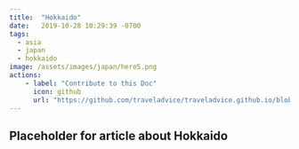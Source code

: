 ```yaml
---
title:  "Hokkaido"
date:   2019-10-28 10:29:39 -0700
tags: 
  - asia 
  - japan
  - hokkaido
image: /assets/images/japan/hero5.png
actions:
    - label: "Contribute to this Doc"
      icon: github
      url: "https://github.com/traveladvice/traveladvice.github.io/blob/master/_posts/2019-11-25-hokkaido.markdown"
---
```



## Placeholder for article about Hokkaido

[Tokyo]: /tokyo/
[Kyoto]: /kyoto/
[Japan]: /japan/
[Shinkansen]: https://en.wikipedia.org/wiki/Shinkansen